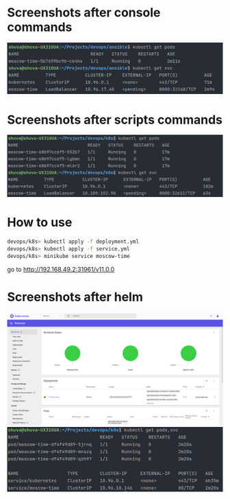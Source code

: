 # Screenshots after console commands
![Logs](pic/9-1.png)

# Screenshots after scripts commands
![Logs](pic/9-2.png)

# How to use
```bash
devops/k8s> kubectl apply -f deployment.yml
devops/k8s> kubectl apply -f service.yml
devops/k8s> minikube service moscow-time
```
go to http://192.168.49.2:31961/v11.0.0

# Screenshots after helm
![Logs](pic/10-1.png)
![Logs](pic/10-2.png)
